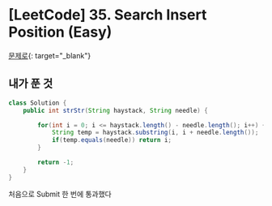 # [LeetCode] 35. Search Insert Position (Easy)

[문제로](https://leetcode.com/problems/find-the-index-of-the-first-occurrence-in-a-string/){: target="_blank"}

## 내가 푼 것 
```java
class Solution {
    public int strStr(String haystack, String needle) {

        for(int i = 0; i <= haystack.length() - needle.length(); i++) {
            String temp = haystack.substring(i, i + needle.length());
            if(temp.equals(needle)) return i;
        }

        return -1;
    }
}
```
 
처음으로 Submit 한 번에 통과했다 
